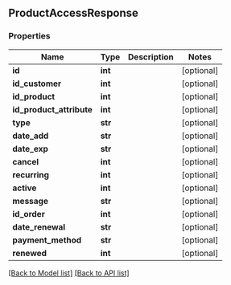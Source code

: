 ## ProductAccessResponse

### Properties
Name | Type | Description | Notes
------------ | ------------- | ------------- | -------------
**id** | **int** |  | [optional] 
**id_customer** | **int** |  | [optional] 
**id_product** | **int** |  | [optional] 
**id_product_attribute** | **int** |  | [optional] 
**type** | **str** |  | [optional] 
**date_add** | **str** |  | [optional] 
**date_exp** | **str** |  | [optional] 
**cancel** | **int** |  | [optional] 
**recurring** | **int** |  | [optional] 
**active** | **int** |  | [optional] 
**message** | **str** |  | [optional] 
**id_order** | **int** |  | [optional] 
**date_renewal** | **str** |  | [optional] 
**payment_method** | **str** |  | [optional] 
**renewed** | **int** |  | [optional] 

[[Back to Model list]](#documentation-for-models) [[Back to API list]](#documentation-for-api-endpoints)


